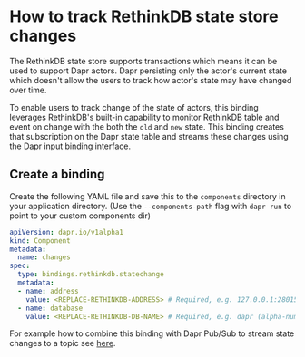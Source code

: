 # How to track RethinkDB state store changes 

The RethinkDB state store supports transactions which means it can be used to support Dapr actors. Dapr persisting only the actor's current state which doesn't allow the users to track how actor's state may have changed over time.

To enable users to track change of the state of actors, this binding leverages RethinkDB's built-in capability to monitor RethinkDB table and event on change with the both the `old` and `new` state. This binding creates that subscription on the Dapr state table and streams these changes using the Dapr input binding interface. 

## Create a binding

Create the following YAML file and save this to the `components` directory in your application directory.
(Use the `--components-path` flag with `dapr run` to point to your custom components dir)

```yaml
apiVersion: dapr.io/v1alpha1
kind: Component
metadata:
  name: changes
spec:
  type: bindings.rethinkdb.statechange
  metadata:
  - name: address
    value: <REPLACE-RETHINKDB-ADDRESS> # Required, e.g. 127.0.0.1:28015 or rethinkdb.default.svc.cluster.local:28015).
  - name: database
    value: <REPLACE-RETHINKDB-DB-NAME> # Required, e.g. dapr (alpha-numerics only)
```

For example how to combine this binding with Dapr Pub/Sub to stream state changes to a topic see [here](https://github.com/mchmarny/dapr-state-store-change-handler).